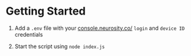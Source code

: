 # Getting Started

1. Add a `.env` file with your [console.neurosity.co/](https://console.neurosity.co/) `login` and `device ID` credentials

2. Start the script using `node index.js`